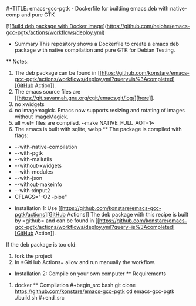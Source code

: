 

#+TITLE: emacs-gcc-pgtk - Dockerfile for building emacs.deb with native-comp and pure GTK


[!][Build deb package with Docker image](https://github.com/helohe/emacs-gcc-pgtk/actions/workflows/deploy.yml/badge.svg)](https://github.com/helohe/emacs-gcc-pgtk/actions/workflows/deploy.yml)

* Summary
This repository shows a Dockerfile to create a emacs deb package with native compilation and pure GTK for Debian Testing. 

** Notes:
1. The deb package can be found in [[https://github.com/konstare/emacs-gcc-pgtk/actions/workflows/deploy.yml?query=is%3Acompleted][GitHub Action]].
2. The emacs source files are [[https://git.savannah.gnu.org/cgit/emacs.git/log/][here]].
3. no xwidgets
4. no imagemagick. Emacs now supports resizing and rotating of images without ImageMagick.
5. all =.el= files are compiled. ~make NATIVE_FULL_AOT=1~
6. The emacs is built with sqlite, webp
** The package is compiled with flags:
+ --with-native-compilation
+ --with-pgtk
+ --with-mailutils
+ --without-xwidgets
+ --with-modules
+ --with-json
+ --without-makeinfo
+ --with-xinput2
+ CFLAGS="-O2 -pipe"

* Installation 1: Use [[https://github.com/konstare/emacs-gcc-pgtk/actions][GitHub Actions]]
The deb package with this recipe is built by =github= and can be found in [[https://github.com/konstare/emacs-gcc-pgtk/actions/workflows/deploy.yml?query=is%3Acompleted][GitHub Action]].


If the deb package is too old: 
1. fork the project
2. In =GitHub Actions= allow and run manually the workflow.
   
* Installation 2: Compile on your own computer
** Requirements
1. docker
** Compilation 
#+begin_src bash
git clone https://github.com/konstare/emacs-gcc-pgtk
cd emacs-gcc-pgtk
./build.sh
#+end_src
